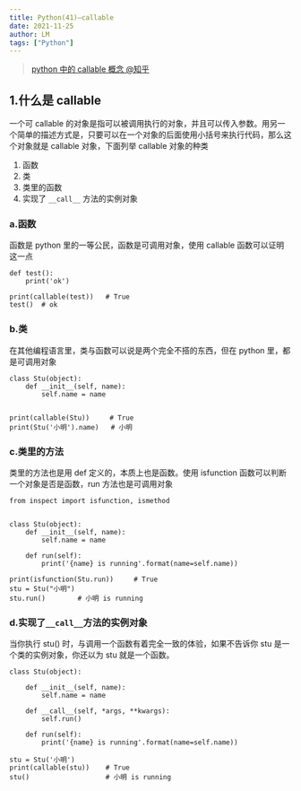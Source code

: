 ```yaml
---
title: Python(41)—callable
date: 2021-11-25
author: LM
tags: ["Python"]
---
```


> [ python 中的 callable 概念 @知乎](https://zhuanlan.zhihu.com/p/191419441)

## 1.什么是 callable

一个可 callable 的对象是指可以被调用执行的对象，并且可以传入参数。用另一个简单的描述方式是，只要可以在一个对象的后面使用小括号来执行代码，那么这个对象就是 callable 对象，下面列举 callable 对象的种类

1. 函数
2. 类
3. 类里的函数
4. 实现了 `__call__` 方法的实例对象

### a.函数

函数是 python 里的一等公民，函数是可调用对象，使用 callable 函数可以证明这一点

```python3
def test():
    print('ok')

print(callable(test))   # True
test()  # ok
```

### b.类

在其他编程语言里，类与函数可以说是两个完全不搭的东西，但在 python 里，都是可调用对象

```python3
class Stu(object):
    def __init__(self, name):
        self.name = name


print(callable(Stu))     # True
print(Stu('小明').name)   # 小明
```

### c.类里的方法

类里的方法也是用 def 定义的，本质上也是函数。使用 isfunction 函数可以判断一个对象是否是函数，run 方法也是可调用对象

```python3
from inspect import isfunction, ismethod


class Stu(object):
    def __init__(self, name):
        self.name = name

    def run(self):
        print('{name} is running'.format(name=self.name))

print(isfunction(Stu.run))     # True
stu = Stu("小明")
stu.run()        # 小明 is running
```

### d.实现了`__call__`方法的实例对象

当你执行 stu() 时，与调用一个函数有着完全一致的体验，如果不告诉你 stu 是一个类的实例对象，你还以为 stu 就是一个函数。

```python3
class Stu(object):

    def __init__(self, name):
        self.name = name

    def __call__(self, *args, **kwargs):
        self.run()

    def run(self):
        print('{name} is running'.format(name=self.name))

stu = Stu('小明')
print(callable(stu))    # True
stu()                   # 小明 is running
```